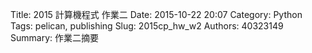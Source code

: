 Title: 2015 計算機程式 作業二
Date: 2015-10-22 20:07
Category: Python
Tags: pelican, publishing
Slug: 2015cp_hw_w2
Authors: 40323149
Summary: 作業二摘要
